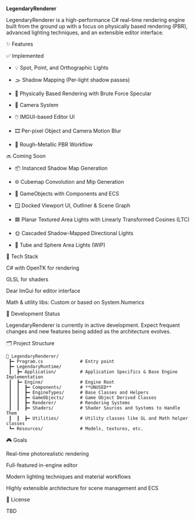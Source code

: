 **LegendaryRenderer**

LegendaryRenderer is a high-performance C# real-time rendering engine built from the ground up with a focus on physically based rendering (PBR), advanced lighting techniques, and an extensible editor interface.

✨ Features

✅ Implemented

- 💡 Spot, Point, and Orthographic Lights

- 🌫️ Shadow Mapping (Per-light shadow passes)

- 💎 Physically Based Rendering with Brute Force Specular

- 🎥 Camera System

- 🖱️ IMGUI-based Editor UI

- 🎞️ Per-pixel Object and Camera Motion Blur

- 🧪 Rough-Metallic PBR Workflow

🔜 Coming Soon

- 📦 Instanced Shadow Map Generation

- 🌐 Cubemap Convolution and Mip Generation

- 🧩 GameObjects with Components and ECS

- 🪟 Docked Viewport UI, Outliner & Scene Graph

- 🟦 Planar Textured Area Lights with Linearly Transformed Cosines (LTC)

- 🌞 Cascaded Shadow-Mapped Directional Lights

- 🔵 Tube and Sphere Area Lights (WIP)

🧠 Tech Stack

C# with OpenTK for rendering

GLSL for shaders

Dear ImGui for editor interface

Math & utility libs: Custom or based on System.Numerics

🧪 Development Status

LegendaryRenderer is currently in active development. Expect frequent changes and new features being added as the architecture evolves.

🗂 Project Structure

```
📁 LegendaryRenderer/
 ┣━ Program.cs              # Entry point
 ┣━ LegendaryRuntime/
 ┃  ┣━ Application/         # Application Specifics & Base Engine Implementation
 ┃  ┣━ Engine/              # Engine Root
 ┃  ┃  ┣━ Components/       # **UNUSED**
 ┃  ┃  ┣━ EngineTypes/      # Base Classes and Helpers
 ┃  ┃  ┣━ GameObjects/      # Game Object Derived Classes
 ┃  ┃  ┣━ Renderer/         # Rendering Systems
 ┃  ┃  ┣━ Shaders/          # Shader Sources and Systems to Handle Them
 ┃  ┃  ┣━ Utilities/        # Utility classes like GL and Math helper classes
 ┗━ Resources/              # Models, textures, etc.
```
🎮 Goals

Real-time photorealistic rendering

Full-featured in-engine editor

Modern lighting techniques and material workflows

Highly extensible architecture for scene management and ECS

📄 License

TBD
